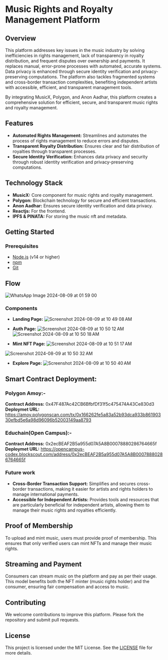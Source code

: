 
# Music Rights and Royalty Management Platform

## Overview
This platform addresses key issues in the music industry by solving inefficiencies in rights management, lack of transparency in royalty distribution, and frequent disputes over ownership and payments. It replaces manual, error-prone processes with automated, accurate systems. Data privacy is enhanced through secure identity verification and privacy-preserving computations. The platform also tackles fragmented systems and cross-border transaction complexities, benefiting independent artists with accessible, efficient, and transparent management tools.

By integrating MusicX, Polygon, and Anon Aadhar, this platform creates a comprehensive solution for efficient, secure, and transparent music rights and royalty management.

## Features
- **Automated Rights Management:** Streamlines and automates the process of rights management to reduce errors and disputes.
- **Transparent Royalty Distribution:** Ensures clear and fair distribution of royalties through transparent processes.
- **Secure Identity Verification:** Enhances data privacy and security through robust identity verification and privacy-preserving computations.


## Technology Stack
- **MusicX:** Core component for music rights and royalty management.
- **Polygon:** Blockchain technology for secure and efficient transactions.
- **Anon Aadhar:** Ensures secure identity verification and data privacy.
- **Reactjs:** For the frontend.
- **IPFS & PINATA:** For storing the music nft and metadata.

## Getting Started

### Prerequisites
- [Node.js](https://nodejs.org/) (v14 or higher)
- [npm](https://www.npmjs.com/)
- [Git](https://git-scm.com/)




## Flow
![WhatsApp Image 2024-08-09 at 01 59 00](https://github.com/user-attachments/assets/350dc973-5aa5-49ed-a920-f4b338f2883d)

### Components
- **Landing Page:**
![Screenshot 2024-08-09 at 10 49 08 AM](https://github.com/user-attachments/assets/ce709039-8170-47db-a5b2-d360e1854940)


- **Auth Page:**
![Screenshot 2024-08-09 at 10 50 12 AM](https://github.com/user-attachments/assets/d2d2ecac-1dba-4585-bbb6-5c715cf67ee8)
![Screenshot 2024-08-09 at 10 50 18 AM](https://github.com/user-attachments/assets/1e0ad83f-35d0-435c-90f4-2b9e1586eccd)

- **Mint NFT Page:**
 ![Screenshot 2024-08-09 at 10 51 17 AM](https://github.com/user-attachments/assets/8e2ccae2-4d43-4fe2-b4fe-51c7cdbbdf30)

![Screenshot 2024-08-09 at 10 50 32 AM](https://github.com/user-attachments/assets/da5a864c-9ed8-4cf7-839b-ba1c359c2950)

- **Explore Page:**
![Screenshot 2024-08-09 at 10 50 40 AM](https://github.com/user-attachments/assets/6b29c9d7-1f53-4ca4-b22b-7b1fa8b46214)

## Smart Contract Deployment:
### Polygon Amoy:-
**Contract Address:** 0x47F487Ac42CB6BfbfDf31f5c475474A43Ce830d3
**Deploymet URL:** https://amoy.polygonscan.com/tx/0x166262fe5a83a52b93dca933b86190330efbd5e6a98d96096b52003149aa8793

### Educhain(Open Campus):-
**Contract Address:** 0x2ecBEAF2B5a955d07A5A8B00078880286764665f
**Deploymet URL:** https://opencampus-codex.blockscout.com/address/0x2ecBEAF2B5a955d07A5A8B00078880286764665f



### Future work
- **Cross-Border Transaction Support:** Simplifies and secures cross-border transactions, making it easier for artists and rights holders to manage international payments.
- **Accessible for Independent Artists:** Provides tools and resources that are particularly beneficial for independent artists, allowing them to manage their music rights and royalties efficiently.

## Proof of Membership
To upload and mint music, users must provide proof of membership. This ensures that only verified users can mint NFTs and manage their music rights.

## Streaming and Payment
Consumers can stream music on the platform and pay as per their usage. This model benefits both the NFT minter (music rights holder) and the consumer, ensuring fair compensation and access to music.

## Contributing
We welcome contributions to improve this platform. Please fork the repository and submit pull requests.

## License
This project is licensed under the MIT License. See the [LICENSE](LICENSE) file for more details.

